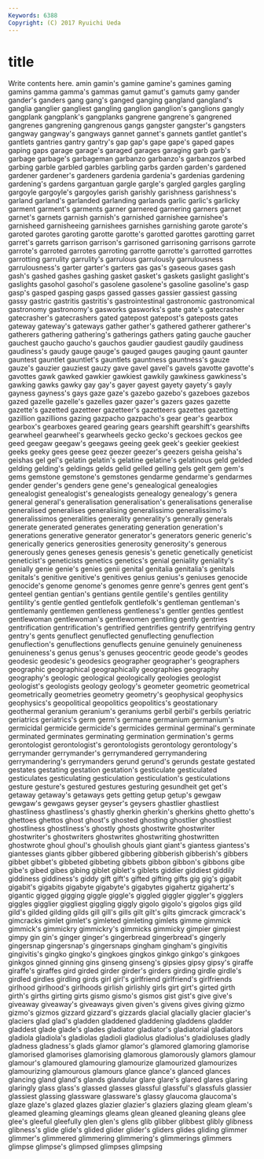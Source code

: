 ```yaml
---
Keywords: 6388 
Copyright: (C) 2017 Ryuichi Ueda
---
```


# title

Write contents here.
amin gamin's gamine gamine's
gamines gaming gamins gamma gamma's gammas gamut gamut's gamuts gamy
gander gander's ganders gang gang's ganged ganging gangland gangland's ganglia
ganglier gangliest gangling ganglion ganglion's ganglions gangly gangplank gangplank's gangplanks
gangrene gangrene's gangrened gangrenes gangrening gangrenous gangs gangster gangster's gangsters
gangway gangway's gangways gannet gannet's gannets gantlet gantlet's gantlets gantries
gantry gantry's gap gap's gape gape's gaped gapes gaping gaps
garage garage's garaged garages garaging garb garb's garbage garbage's garbageman
garbanzo garbanzo's garbanzos garbed garbing garble garbled garbles garbling garbs
garden garden's gardened gardener gardener's gardeners gardenia gardenia's gardenias gardening
gardening's gardens gargantuan gargle gargle's gargled gargles gargling gargoyle gargoyle's
gargoyles garish garishly garishness garishness's garland garland's garlanded garlanding garlands
garlic garlic's garlicky garment garment's garments garner garnered garnering garners
garnet garnet's garnets garnish garnish's garnished garnishee garnishee's garnisheed garnisheeing
garnishees garnishes garnishing garote garote's garoted garotes garoting garotte garotte's
garotted garottes garotting garret garret's garrets garrison garrison's garrisoned garrisoning
garrisons garrote garrote's garroted garrotes garroting garrotte garrotte's garrotted garrottes
garrotting garrulity garrulity's garrulous garrulously garrulousness garrulousness's garter garter's garters
gas gas's gaseous gases gash gash's gashed gashes gashing gasket
gasket's gaskets gaslight gaslight's gaslights gasohol gasohol's gasolene gasolene's gasoline
gasoline's gasp gasp's gasped gasping gasps gassed gasses gassier gassiest
gassing gassy gastric gastritis gastritis's gastrointestinal gastronomic gastronomical gastronomy gastronomy's
gasworks gasworks's gate gate's gatecrasher gatecrasher's gatecrashers gated gatepost gatepost's
gateposts gates gateway gateway's gateways gather gather's gathered gatherer gatherer's
gatherers gathering gathering's gatherings gathers gating gauche gaucher gauchest gaucho
gaucho's gauchos gaudier gaudiest gaudily gaudiness gaudiness's gaudy gauge gauge's
gauged gauges gauging gaunt gaunter gauntest gauntlet gauntlet's gauntlets gauntness
gauntness's gauze gauze's gauzier gauziest gauzy gave gavel gavel's gavels
gavotte gavotte's gavottes gawk gawked gawkier gawkiest gawkily gawkiness gawkiness's
gawking gawks gawky gay gay's gayer gayest gayety gayety's gayly
gayness gayness's gays gaze gaze's gazebo gazebo's gazeboes gazebos gazed
gazelle gazelle's gazelles gazer gazer's gazers gazes gazette gazette's gazetted
gazetteer gazetteer's gazetteers gazettes gazetting gazillion gazillions gazing gazpacho gazpacho's
gear gear's gearbox gearbox's gearboxes geared gearing gears gearshift gearshift's
gearshifts gearwheel gearwheel's gearwheels gecko gecko's geckoes geckos gee geed
geegaw geegaw's geegaws geeing geek geek's geekier geekiest geeks geeky
gees geese geez geezer geezer's geezers geisha geisha's geishas gel
gel's gelatin gelatin's gelatine gelatine's gelatinous geld gelded gelding gelding's
geldings gelds gelid gelled gelling gels gelt gem gem's gems
gemstone gemstone's gemstones gendarme gendarme's gendarmes gender gender's genders gene
gene's genealogical genealogies genealogist genealogist's genealogists genealogy genealogy's genera general
general's generalisation generalisation's generalisations generalise generalised generalises generalising generalissimo generalissimo's
generalissimos generalities generality generality's generally generals generate generated generates generating
generation generation's generations generative generator generator's generators generic generic's generically
generics generosities generosity generosity's generous generously genes geneses genesis genesis's
genetic genetically geneticist geneticist's geneticists genetics genetics's genial geniality geniality's
genially genie genie's genies genii genital genitalia genitalia's genitals genitals's
genitive genitive's genitives genius genius's geniuses genocide genocide's genome genome's
genomes genre genre's genres gent gent's genteel gentian gentian's gentians
gentile gentile's gentiles gentility gentility's gentle gentled gentlefolk gentlefolk's gentleman
gentleman's gentlemanly gentlemen gentleness gentleness's gentler gentles gentlest gentlewoman gentlewoman's
gentlewomen gentling gently gentries gentrification gentrification's gentrified gentrifies gentrify gentrifying
gentry gentry's gents genuflect genuflected genuflecting genuflection genuflection's genuflections genuflects
genuine genuinely genuineness genuineness's genus genus's genuses geocentric geode geode's
geodes geodesic geodesic's geodesics geographer geographer's geographers geographic geographical geographically
geographies geography geography's geologic geological geologically geologies geologist geologist's geologists
geology geology's geometer geometric geometrical geometrically geometries geometry geometry's geophysical
geophysics geophysics's geopolitical geopolitics geopolitics's geostationary geothermal geranium geranium's geraniums
gerbil gerbil's gerbils geriatric geriatrics geriatrics's germ germ's germane germanium
germanium's germicidal germicide germicide's germicides germinal germinal's germinate germinated germinates
germinating germination germination's germs gerontologist gerontologist's gerontologists gerontology gerontology's gerrymander
gerrymander's gerrymandered gerrymandering gerrymandering's gerrymanders gerund gerund's gerunds gestate gestated
gestates gestating gestation gestation's gesticulate gesticulated gesticulates gesticulating gesticulation gesticulation's
gesticulations gesture gesture's gestured gestures gesturing gesundheit get get's getaway
getaway's getaways gets getting getup getup's gewgaw gewgaw's gewgaws geyser
geyser's geysers ghastlier ghastliest ghastliness ghastliness's ghastly gherkin gherkin's gherkins
ghetto ghetto's ghettoes ghettos ghost ghost's ghosted ghosting ghostlier ghostliest
ghostliness ghostliness's ghostly ghosts ghostwrite ghostwriter ghostwriter's ghostwriters ghostwrites ghostwriting
ghostwritten ghostwrote ghoul ghoul's ghoulish ghouls giant giant's giantess giantess's
giantesses giants gibber gibbered gibbering gibberish gibberish's gibbers gibbet gibbet's
gibbeted gibbeting gibbets gibbon gibbon's gibbons gibe gibe's gibed gibes
gibing giblet giblet's giblets giddier giddiest giddily giddiness giddiness's giddy
gift gift's gifted gifting gifts gig gig's gigabit gigabit's gigabits
gigabyte gigabyte's gigabytes gigahertz gigahertz's gigantic gigged gigging giggle giggle's
giggled giggler giggler's gigglers giggles gigglier giggliest giggling giggly gigolo
gigolo's gigolos gigs gild gild's gilded gilding gilds gill gill's
gills gilt gilt's gilts gimcrack gimcrack's gimcracks gimlet gimlet's gimleted
gimleting gimlets gimme gimmick gimmick's gimmickry gimmickry's gimmicks gimmicky gimpier
gimpiest gimpy gin gin's ginger ginger's gingerbread gingerbread's gingerly gingersnap
gingersnap's gingersnaps gingham gingham's gingivitis gingivitis's gingko gingko's gingkoes gingkos
ginkgo ginkgo's ginkgoes ginkgos ginned ginning gins ginseng ginseng's gipsies
gipsy gipsy's giraffe giraffe's giraffes gird girded girder girder's girders
girding girdle girdle's girdled girdles girdling girds girl girl's girlfriend
girlfriend's girlfriends girlhood girlhood's girlhoods girlish girlishly girls girt girt's
girted girth girth's girths girting girts gismo gismo's gismos gist
gist's give give's giveaway giveaway's giveaways given given's givens gives
giving gizmo gizmo's gizmos gizzard gizzard's gizzards glacial glacially glacier
glacier's glaciers glad glad's gladden gladdened gladdening gladdens gladder gladdest
glade glade's glades gladiator gladiator's gladiatorial gladiators gladiola gladiola's gladiolas
gladioli gladiolus gladiolus's gladioluses gladly gladness gladness's glads glamor glamor's
glamored glamoring glamorise glamorised glamorises glamorising glamorous glamorously glamors glamour
glamour's glamoured glamouring glamourize glamourized glamourizes glamourizing glamourous glamours glance
glance's glanced glances glancing gland gland's glands glandular glare glare's
glared glares glaring glaringly glass glass's glassed glasses glassful glassful's
glassfuls glassier glassiest glassing glassware glassware's glassy glaucoma glaucoma's glaze
glaze's glazed glazes glazier glazier's glaziers glazing gleam gleam's gleamed
gleaming gleamings gleams glean gleaned gleaning gleans glee glee's gleeful
gleefully glen glen's glens glib glibber glibbest glibly glibness glibness's
glide glide's glided glider glider's gliders glides gliding glimmer glimmer's
glimmered glimmering glimmering's glimmerings glimmers glimpse glimpse's glimpsed glimpses glimpsing
